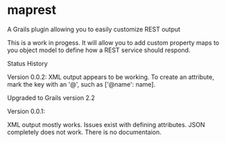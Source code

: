 maprest
=======

A Grails plugin allowing you to easily customize REST output 

This is a work in progess. It will allow you to add custom property maps to you object model to define how a REST service should respond.

Status History

Version 0.0.2:
XML output appears to be working. To create an attribute, mark the key with an '@', such as ['@name': name].

Upgraded to Grails version 2.2


Version 0.0.1:

XML output mostly works. Issues exist with defining attributes. JSON completely does not work. There is no documentaion.
